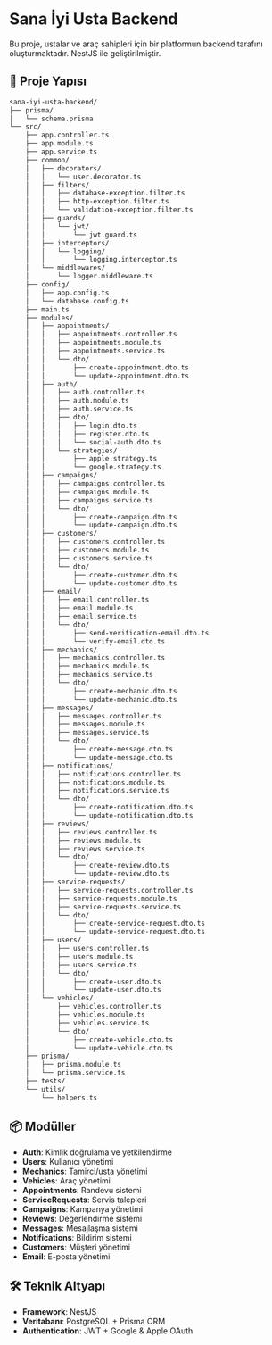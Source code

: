 # Sana İyi Usta Backend

Bu proje, ustalar ve araç sahipleri için bir platformun backend tarafını oluşturmaktadır. NestJS ile geliştirilmiştir.

## 📂 Proje Yapısı

```bash
sana-iyi-usta-backend/
├── prisma/
│   └── schema.prisma
└── src/
    ├── app.controller.ts
    ├── app.module.ts
    ├── app.service.ts
    ├── common/
    │   ├── decorators/
    │   │   └── user.decorator.ts
    │   ├── filters/
    │   │   ├── database-exception.filter.ts
    │   │   ├── http-exception.filter.ts
    │   │   └── validation-exception.filter.ts
    │   ├── guards/
    │   │   └── jwt/
    │   │       └── jwt.guard.ts
    │   ├── interceptors/
    │   │   └── logging/
    │   │       └── logging.interceptor.ts
    │   └── middlewares/
    │       └── logger.middleware.ts
    ├── config/
    │   ├── app.config.ts
    │   └── database.config.ts
    ├── main.ts
    ├── modules/
    │   ├── appointments/
    │   │   ├── appointments.controller.ts
    │   │   ├── appointments.module.ts
    │   │   ├── appointments.service.ts
    │   │   └── dto/
    │   │       ├── create-appointment.dto.ts
    │   │       └── update-appointment.dto.ts
    │   ├── auth/
    │   │   ├── auth.controller.ts
    │   │   ├── auth.module.ts
    │   │   ├── auth.service.ts
    │   │   ├── dto/
    │   │   │   ├── login.dto.ts
    │   │   │   ├── register.dto.ts
    │   │   │   └── social-auth.dto.ts
    │   │   └── strategies/
    │   │       ├── apple.strategy.ts
    │   │       └── google.strategy.ts
    │   ├── campaigns/
    │   │   ├── campaigns.controller.ts
    │   │   ├── campaigns.module.ts
    │   │   ├── campaigns.service.ts
    │   │   └── dto/
    │   │       ├── create-campaign.dto.ts
    │   │       └── update-campaign.dto.ts
    │   ├── customers/
    │   │   ├── customers.controller.ts
    │   │   ├── customers.module.ts
    │   │   ├── customers.service.ts
    │   │   └── dto/
    │   │       ├── create-customer.dto.ts
    │   │       └── update-customer.dto.ts
    │   ├── email/
    │   │   ├── email.controller.ts
    │   │   ├── email.module.ts
    │   │   ├── email.service.ts
    │   │   └── dto/
    │   │       ├── send-verification-email.dto.ts
    │   │       └── verify-email.dto.ts
    │   ├── mechanics/
    │   │   ├── mechanics.controller.ts
    │   │   ├── mechanics.module.ts
    │   │   ├── mechanics.service.ts
    │   │   └── dto/
    │   │       ├── create-mechanic.dto.ts
    │   │       └── update-mechanic.dto.ts
    │   ├── messages/
    │   │   ├── messages.controller.ts
    │   │   ├── messages.module.ts
    │   │   ├── messages.service.ts
    │   │   └── dto/
    │   │       ├── create-message.dto.ts
    │   │       └── update-message.dto.ts
    │   ├── notifications/
    │   │   ├── notifications.controller.ts
    │   │   ├── notifications.module.ts
    │   │   ├── notifications.service.ts
    │   │   └── dto/
    │   │       ├── create-notification.dto.ts
    │   │       └── update-notification.dto.ts
    │   ├── reviews/
    │   │   ├── reviews.controller.ts
    │   │   ├── reviews.module.ts
    │   │   ├── reviews.service.ts
    │   │   └── dto/
    │   │       ├── create-review.dto.ts
    │   │       └── update-review.dto.ts
    │   ├── service-requests/
    │   │   ├── service-requests.controller.ts
    │   │   ├── service-requests.module.ts
    │   │   ├── service-requests.service.ts
    │   │   └── dto/
    │   │       ├── create-service-request.dto.ts
    │   │       └── update-service-request.dto.ts
    │   ├── users/
    │   │   ├── users.controller.ts
    │   │   ├── users.module.ts
    │   │   ├── users.service.ts
    │   │   └── dto/
    │   │       ├── create-user.dto.ts
    │   │       └── update-user.dto.ts
    │   └── vehicles/
    │       ├── vehicles.controller.ts
    │       ├── vehicles.module.ts
    │       ├── vehicles.service.ts
    │       └── dto/
    │           ├── create-vehicle.dto.ts
    │           └── update-vehicle.dto.ts
    ├── prisma/
    │   ├── prisma.module.ts
    │   └── prisma.service.ts
    ├── tests/
    └── utils/
        └── helpers.ts
```

## 📦 Modüller

- **Auth**: Kimlik doğrulama ve yetkilendirme
- **Users**: Kullanıcı yönetimi
- **Mechanics**: Tamirci/usta yönetimi
- **Vehicles**: Araç yönetimi
- **Appointments**: Randevu sistemi
- **ServiceRequests**: Servis talepleri
- **Campaigns**: Kampanya yönetimi
- **Reviews**: Değerlendirme sistemi
- **Messages**: Mesajlaşma sistemi
- **Notifications**: Bildirim sistemi
- **Customers**: Müşteri yönetimi
- **Email**: E-posta yönetimi

## 🛠 Teknik Altyapı

- **Framework**: NestJS
- **Veritabanı**: PostgreSQL + Prisma ORM
- **Authentication**: JWT + Google & Apple OAuth
